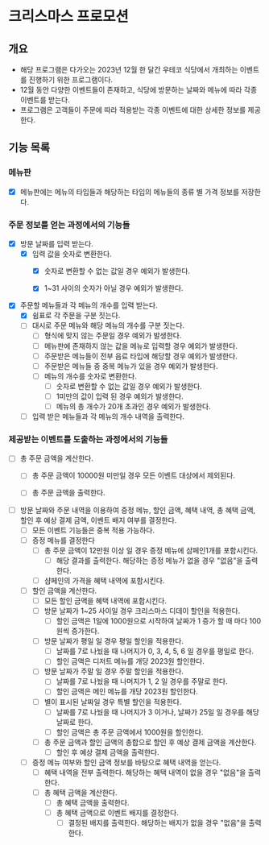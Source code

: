 # 크리스마스 프로모션

## 개요

- 해당 프로그램은 다가오는 2023년 12월 한 달간 우테코 식당에서 개최하는 이벤트를 진행하기 위한 프로그램이다.
- 12월 동안 다양한 이벤트들이 존재하고, 식당에 방문하는 날짜와 메뉴에 따라 각종 이벤트를 받는다.
- 프로그램은 고객들이 주문에 따라 적용받는 각종 이벤트에 대한 상세한 정보를 제공한다.

## 기능 목록

### 메뉴판

- [x] 메뉴판에는 메뉴의 타입들과 해당하는 타입의 메뉴들의 종류 별 가격 정보를 저장한다.

### 주문 정보를 얻는 과정에서의 기능들

- [x] 방문 날짜를 입력 받는다.
    - [x] 입력 값을 숫자로 변환한다.
        - [x] 숫자로 변환할 수 없는 값일 경우 예외가 발생한다.
        - [x] 1~31 사이의 숫자가 아닐 경우 예외가 발생한다.


- [x] 주문할 메뉴들과 각 메뉴의 개수를 입력 받는다.
    - [x] 쉼표로 각 주문을 구분 짓는다.
    - [ ] 대시로 주문 메뉴와 해당 메뉴의 개수를 구분 짓는다.
        - [ ] 형식에 맞지 않는 주문일 경우 예외가 발생한다.
        - [ ] 메뉴판에 존재하지 않는 값을 메뉴로 입력할 경우 예외가 발생한다.
        - [ ] 주문받은 메뉴들이 전부 음료 타입에 해당할 경우 예외가 발생한다.
        - [ ] 주문받은 메뉴들 중 중복 메뉴가 있을 경우 예외가 발생한다.
        - [ ] 메뉴의 개수를 숫자로 변환한다.
            - [ ] 숫자로 변환할 수 없는 값일 경우 예외가 발생한다.
            - [ ] 1미만의 값이 입력 된 경우 예외가 발생한다.
            - [ ] 메뉴의 총 개수가 20개 초과인 경우 예외가 발생한다.
    - [ ] 입력 받은 메뉴들과 각 메뉴의 개수 내역을 출력한다.

### 제공받는 이벤트를 도출하는 과정에서의 기능들

- [ ] 총 주문 금액을 계산한다.
    - [ ] 총 주문 금액이 10000원 미만일 경우 모든 이벤트 대상에서 제외된다.
    - [ ] 총 주문 금액을 출력한다.


- [ ] 방문 날짜와 주문 내역을 이용하여 증정 메뉴, 할인 금액, 혜택 내역, 총 혜택 금액, 할인 후 예상 결제 금액, 이벤트 배지 여부를 결정한다.
    - [ ] 모든 이벤트 기능들은 중복 적용 가능하다.
    - [ ] 증정 메뉴를 결정한다
        - [ ] 총 주문 금액이 12만원 이상 일 경우 증정 메뉴에 샴페인1개를 포함시킨다.
            - [ ] 해당 결과를 출력한다. 해당하는 증정 메뉴가 없을 경우 "없음"을 출력한다.
        - [ ] 샴페인의 가격을 혜택 내역에 포함시킨다.
    - [ ] 할인 금액을 계산한다.
        - [ ] 모든 할인 금액을 혜택 내역에 포함시킨다.
        - [ ] 방문 날짜가 1~25 사이일 경우 크리스마스 디데이 할인을 적용한다.
            - [ ] 할인 금액은 1일에 1000원으로 시작하여 날짜가 1 증가 할 때 마다 100원씩 증가한다.
        - [ ] 방문 날짜가 평일 일 경우 평일 할인을 적용한다.
            - [ ] 날짜를 7로 나눴을 때 나머지가 0, 3, 4, 5, 6 일 경우를 평일로 한다.
            - [ ] 할인 금액은 디저트 메뉴를 개당 2023원 할인한다.
        - [ ] 방문 날짜가 주말 일 경우 주말 할인을 적용한다.
            - [ ] 날짜를 7로 나눴을 때 나머지가 1, 2 일 경우를 주말로 한다.
            - [ ] 할인 금액은 메인 메뉴를 개당 2023원 할인한다.
        - [ ] 별이 표시된 날짜일 경우 특별 할인을 적용한다.
            - [ ] 날짜를 7로 나눴을 때 나머지가 3 이거나, 날짜가 25일 일 경우를 해당 날짜로 한다.
            - [ ] 할인 금액은 총 주문 금액에서 1000원을 할인한다.
        - [ ] 총 주문 금액과 할인 금액의 총합으로 할인 후 예상 결제 금액을 계산한다.
            - [ ] 할인 후 예상 결제 금액을 출력한다.
    - [ ] 증정 메뉴 여부와 할인 금액 정보를 바탕으로 혜택 내역을 얻는다.
        - [ ] 혜택 내역을 전부 출력한다. 해당하는 혜택 내역이 없을 경우 "없음"을 출력한다.
        - [ ] 총 혜택 금액을 계산한다.
            - [ ] 총 혜택 금액을 출력한다.
            - [ ] 총 혜택 금액으로 이벤트 배지를 결정한다.
                - [ ] 결정된 배지를 출력한다. 해당하는 배지가 없을 경우 "없음"을 출력한다.